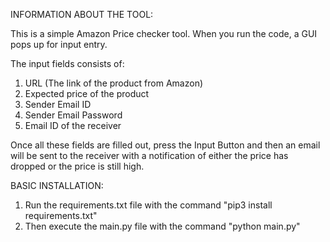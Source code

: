 INFORMATION ABOUT THE TOOL:

This is a simple Amazon Price checker tool. When you run the code, a GUI pops up for input entry.

The input fields consists of:
1. URL (The link of the product from Amazon)
2. Expected price of the product
3. Sender Email ID
4. Sender Email Password
5. Email ID of the receiver

Once all these fields are filled out, press the Input Button and then an email will be sent to the receiver with a notification  of either the price has dropped or the price is still high.


BASIC INSTALLATION:

1. Run the requirements.txt file with the command "pip3 install requirements.txt"
2. Then execute the main.py file with the command "python main.py"